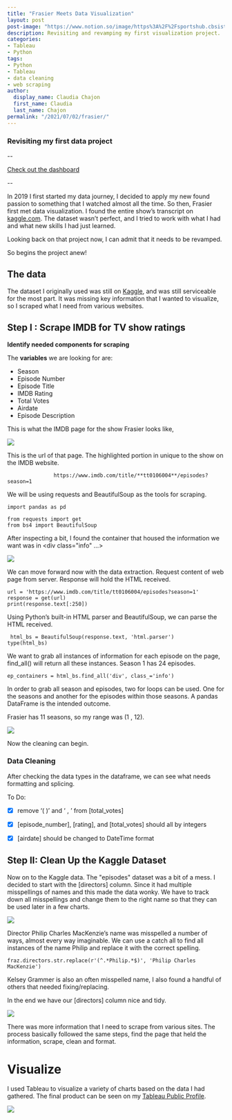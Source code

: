 ```yaml
---
title: "Frasier Meets Data Visualization"
layout: post
post-image: "https://www.notion.so/image/https%3A%2F%2Fsportshub.cbsistatic.com%2Fi%2F2021%2F03%2F29%2Faf68ed8d-868c-47f0-b0f4-8ed3d7de7bee%2Ffrasier-getty-images-20103081.jpg?table=block&id=758b48a0-205c-4da0-8a73-4dd5398d353d&spaceId=279e2bad-bc05-4d2f-87de-ee82b8c06c0d&width=2000&userId=34b2b6cc-b80c-4b90-81e2-681ac9e1772c&cache=v2"
description: Revisiting and revamping my first visualization project.
categories:
- Tableau
- Python
tags:
- Python
- Tableau
- data cleaning
- web scraping
author:
  display_name: Claudia Chajon
  first_name: Claudia
  last_name: Chajon
permalink: "/2021/07/02/frasier/"
---
```

<h3>Revisiting my first data project</h3>

--

[Check out the dashboard](https://public.tableau.com/app/profile/claudia.chajon/viz/MyComfortShowFrasier/Dashboard1)


--

In 2019 I first started my data journey, I decided to apply my new found passion to something that I watched almost all the time. So then, Frasier first  met data visualization. I found the entire show’s transcript on [kaggle.com](http://kaggle.com/). The dataset wasn’t perfect, and I tried to work with what I had and what new skills I had just learned.

Looking back on that project now, I can admit that it needs to be revamped.

So begins the project anew!


## The data

The dataset I originally used was still on [Kaggle](http://kaggle.com), and was still serviceable for the most part. It was missing key information that I wanted to visualize, so I scraped what I need from various websites.

## Step I : Scrape IMDB for TV show ratings

**Identify needed components for scraping**

The **variables** we are looking for are:

- Season
- Episode Number
- Episode Title
- IMDB Rating
- Total Votes
- Airdate
- Episode Description



This is what the IMDB page for the show Frasier looks like,

![](/assets/images/blog_post_images/inspect.png)


This is the url of that page. The highlighted portion in unique to the show on the IMDB website.

                   https://www.imdb.com/title/**tt0106004**/episodes?season=1

We will be using requests and BeautifulSoup as the tools for scraping.

```
import pandas as pd

from requests import get
from bs4 import BeautifulSoup
```

After inspecting a bit, I found the container that housed the information we want was in <div class="info" ...> </div>

![](/assets/images/blog_post_images/inspect2.png)


We can move forward now with the data extraction. Request content of web page from server. Response will hold the HTML received.


```
url = 'https://www.imdb.com/title/tt0106004/episodes?season=1'
response = get(url)
print(response.text[:250])
```


Using Python’s built-in HTML parser and BeautifulSoup, we can parse the HTML received.

```
 html_bs = BeautifulSoup(response.text, 'html.parser')
type(html_bs)
```


We want to grab all instances of information for each episode on the page, find_all() will return all these instances. Season 1 has 24 episodes.

```
ep_containers = html_bs.find_all('div', class_='info')
```



In order to grab all season and episodes, two for loops can be used. One for the seasons and another for the episodes within those seasons. A pandas DataFrame is the intended outcome.

Frasier has 11 seasons, so my range was (1 , 12).

![](/assets/images/blog_post_images/fraj_1.png)


Now the cleaning can begin.



### Data Cleaning

After checking the data types in the dataframe, we can see what needs formatting and splicing.

To Do:

- [x]  remove ‘( )’ and ‘ , ’ from [total_votes]
- [x]  [episode_number], [rating], and [total_votes] should all by integers
- [x]  [airdate] should be changed to DateTime format


## Step II: Clean Up the Kaggle Dataset

Now on to the Kaggle data. The "episodes" dataset was a bit of a mess. I decided to start with the [directors] column. Since it had multiple misspellings of names and this made the data wonky. We have to track down all misspellings and change them to the right name so that they can be used later in a few charts.

![](/assets/images/blog_post_images/fraj_2.png)


Director Philip Charles MacKenzie’s name was misspelled a number of ways, almost every way imaginable. We can use a catch all to find all instances of the name Philip and replace it with the correct spelling. 


```
fraz.directors.str.replace(r'(^.*Philip.*$)', 'Philip Charles MacKenzie')
```


Kelsey Grammer is also an often misspelled name, I also found a handful of others that needed fixing/replacing.

In the end we have our [directors] column nice and tidy. 

![](/assets/images/blog_post_images/fraj_3.png)


There was more information that I need to scrape from various sites. The process basically followed the same steps, find the page that held the information, scrape, clean and format. 


# Visualize

I used Tableau to visualize a variety of charts based on the data I had gathered. The final product can be seen on my [Tableau Public Profile](https://public.tableau.com/app/profile/claudia.chajon/viz/MyComfortShowFrasier/Dashboard1).

![](/assets/images/blog_post_images/niles.jpg)

